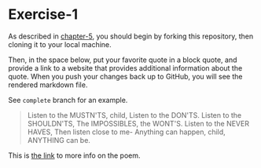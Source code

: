 # Exercise-1

As described in [chapter-5](https://info201-s17.github.io/book/introduction-to-git-and-github.html), you should begin by forking this repository, then cloning it to your local machine.

Then, in the space below, put your favorite quote in a block quote, and provide a link to a website that provides additional information about the quote. When you push your changes back up to GitHub, you will see the rendered markdown file.

See `complete` branch for an example.


>Listen to the MUSTN'TS, child, Listen to the DON'TS. 
>Listen to the SHOULDN'TS, The IMPOSSIBLES, the WONT'S.
>Listen to the NEVER HAVES, Then listen close to me-
>Anything can happen, child, ANYTHING can be.


This is [the link](http://quotes.wiki/listen-to-the-mustnts-child-listen-to-the-donts-listen-to-the-shouldnts-the-impossibles-the-wonts-listen-to-the-never-haves-then-listen-close-to-me-anything-can-happen-child-anythi/ "Poem") to more info on the poem.